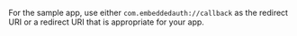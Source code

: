 For the sample app, use either `com.embeddedauth://callback` as the redirect URI or a redirect URI that is appropriate for your app.

